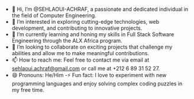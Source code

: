 - 👋 Hi, I’m @SEHLAOUI-ACHRAF, a passionate and dedicated individual in the field of Computer Engineering.
- 👀 I’m interested in exploring cutting-edge technologies, web development, and contributing to innovative projects.
- 🌱 I’m currently learning and honing my skills in Full Stack Software Engineering through the ALX Africa program.
- 💞️ I’m looking to collaborate on exciting projects that challenge my abilities and allow me to make meaningful contributions.
- 📫 How to reach me: Feel free to contact me via email at sehlaoui.achraf@gmail.com or call me at +212 6 89 31 52 27.
- 😄 Pronouns: He/Him
-⚡ Fun fact: I love to experiment with new programming languages and enjoy solving complex coding puzzles in my free time.

